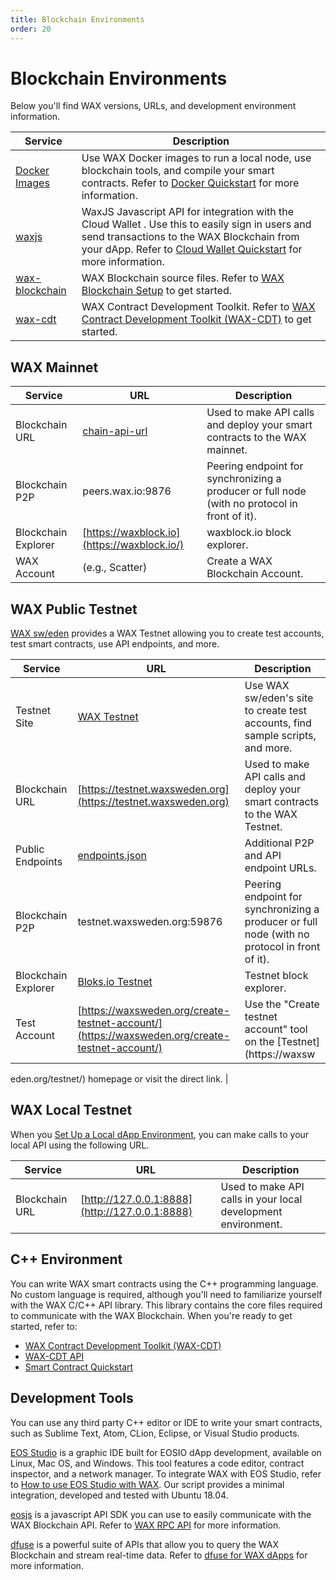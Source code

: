 ```yaml
---
title: Blockchain Environments
order: 20
---
```


# Blockchain Environments

Below you'll find WAX versions, URLs, and development environment information.

| Service | Description |
|---------|-------------|
| [Docker Images](https://hub.docker.com/u/waxteam) | Use WAX Docker images to run a local node, use blockchain tools, and compile your smart contracts. Refer to [Docker Quickstart](/build/dapp-development/docker-setup/) for more information. |
| [waxjs](https://github.com/worldwide-asset-exchange/waxjs) | WaxJS Javascript API for integration with the Cloud Wallet . Use this to easily sign in users and send transactions to the WAX Blockchain from your dApp. Refer to [Cloud Wallet  Quickstart](/build/cloud-wallet/waxjs/waxjs_qstart) for more information. |
| [wax-blockchain](https://github.com/worldwide-asset-exchange/wax-blockchain) | WAX Blockchain source files. Refer to [WAX Blockchain Setup](/build/dapp-development/wax-blockchain-setup/) to get started. |
| [wax-cdt](https://github.com/worldwide-asset-exchange/cdt) | WAX Contract Development Toolkit. Refer to [WAX Contract Development Toolkit (WAX-CDT)](/build/dapp-development/wax-cdt/) to get started. |

## WAX Mainnet

| Service | URL | Description |
|---------|-----|-------------|
| Blockchain URL | [chain-api-url](/operate/wax-infrastructure/#public-and-free-api-service-providers) | Used to make API calls and deploy your smart contracts to the WAX mainnet. |
| Blockchain P2P | peers.wax.io:9876 | Peering endpoint for synchronizing a producer or full node (with no protocol in front of it). |
| Blockchain Explorer | [https://waxblock.io](https://waxblock.io/) | waxblock.io block explorer. |
| WAX Account | (e.g., Scatter) | Create a WAX Blockchain Account. |

## WAX Public Testnet

[WAX sw/eden](https://waxsweden.org/) provides a WAX Testnet allowing you to create test accounts, test smart contracts, use API endpoints, and more.

| Service | URL | Description |
|---------|-----|-------------|
| Testnet Site | [WAX Testnet](https://waxsweden.org/testnet/) | Use WAX sw/eden's site to create test accounts, find sample scripts, and more. |
| Blockchain URL | [https://testnet.waxsweden.org](https://testnet.waxsweden.org) | Used to make API calls and deploy your smart contracts to the WAX Testnet. |
| Public Endpoints | [endpoints.json](https://github.com/eosswedenorg/waxtestnet/tree/master/endpoints) | Additional P2P and API endpoint URLs. |
| Blockchain P2P | testnet.waxsweden.org:59876 | Peering endpoint for synchronizing a producer or full node (with no protocol in front of it). |
| Blockchain Explorer | [Bloks.io Testnet](https://local.bloks.io/?nodeUrl=testnet.waxsweden.org&coreSymbol=WAX&corePrecision=8&systemDomain=eosio&hyperionUrl=https%3A%2F%2Ftestnet.waxsweden.org) | Testnet block explorer. |
| Test Account | [https://waxsweden.org/create-testnet-account/](https://waxsweden.org/create-testnet-account/) | Use the "Create testnet account" tool on the [Testnet](https://waxsw

eden.org/testnet/) homepage or visit the direct link. |

## WAX Local Testnet

When you [Set Up a Local dApp Environment](/build/dapp-development/), you can make calls to your local API using the following URL.

| Service | URL | Description |
|---------|-----|-------------|
| Blockchain URL | [http://127.0.0.1:8888](http://127.0.0.1:8888) | Used to make API calls in your local development environment. |

## C++ Environment

You can write WAX smart contracts using the C++ programming language. No custom language is required, although you'll need to familiarize yourself with the WAX C/C++ API library. This library contains the core files required to communicate with the WAX Blockchain. When you're ready to get started, refer to:

- [WAX Contract Development Toolkit (WAX-CDT)](/build/dapp-development/wax-cdt/)
- [WAX-CDT API](/build/api-reference/cdt_api)
- [Smart Contract Quickstart](/build/dapp-development/smart-contract-quickstart/)

## Development Tools

You can use any third party C++ editor or IDE to write your smart contracts, such as Sublime Text, Atom, CLion, Eclipse, or Visual Studio products.

[EOS Studio](https://www.eosstudio.io/) is a graphic IDE built for EOSIO dApp development, available on Linux, Mac OS, and Windows. This tool features a code editor, contract inspector, and a network manager. To integrate WAX with EOS Studio, refer to [How to use EOS Studio with WAX](https://github.com/worldwide-asset-exchange/wax-blockchain/tree/develop/samples/eos-studio). Our script provides a minimal integration, developed and tested with Ubuntu 18.04.

[eosjs](https://github.com/EOSIO/eosjs) is a javascript API SDK you can use to easily communicate with the WAX Blockchain API. Refer to [WAX RPC API](/build/api-reference/rpc_api) for more information.

[dfuse](https://www.dfuse.io) is a powerful suite of APIs that allow you to query the WAX Blockchain and stream real-time data. Refer to [dfuse for WAX dApps](/build/api-reference/dfuse/) for more information.